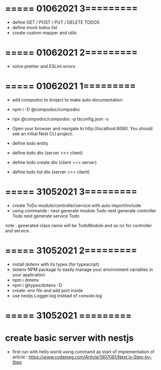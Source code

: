 # ===== 01062021 3=========
- define GET / POST / PUT / DELETE TODOS
- define mock todos list
- create custom mapper and utils

# ===== 01062021 2=========
- solve prettier and ESLint errors
# ===== 01062021 1=========
- add compodoc to broject to make auto documentation
- npm i -D @compodoc/compodoc
- npx @compodoc/compodoc -p tsconfig.json -s
- Open your browser and navigate to http://localhost:8080. You should see an initial Nest CLI project:

- define todo entity
- define todo dto (server >>> client)
- define todo create dto (client >>> server)
- define todo list dto (server >>> client)

# ===== 31052021 3=========
- create ToDo module/controller/service with auto import/include
- using commands :
nest generate module Todo
nest generate controller Todo
nest generate service Todo

note : generated class name will be TodoModule and so on for controller and service .
# ===== 31052021 2=========
- install dotenv with its types (for typescript)
-  dotenv NPM package to easily manage your environment variables in your application
- npm i  dotenv
- npm i @types/dotenv -D
- create .env file and add port inside
- use nestjs Logger.log instead of console.log

# ===== 31052021 =========
# create basic server with nestjs 
- first run with hello world using command as start of implementation of article :
https://www.codemag.com/Article/1907081/Nest.js-Step-by-Step
